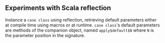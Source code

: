 Experiments with Scala reflection
---------------------------------

Instance a `case class` using reflection, retrieving default parameters either at compile time using macros or at runtime.
`case class`'s default parameters are methods of the companion object, named `apply$default$N` where `N` is the parameter position in the signature.